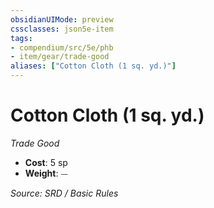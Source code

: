 ```yaml
---
obsidianUIMode: preview
cssclasses: json5e-item
tags:
- compendium/src/5e/phb
- item/gear/trade-good
aliases: ["Cotton Cloth (1 sq. yd.)"]
---
```

# Cotton Cloth (1 sq. yd.)
*Trade Good*  

- **Cost**: 5 sp
- **Weight**: ⏤

*Source: SRD / Basic Rules*